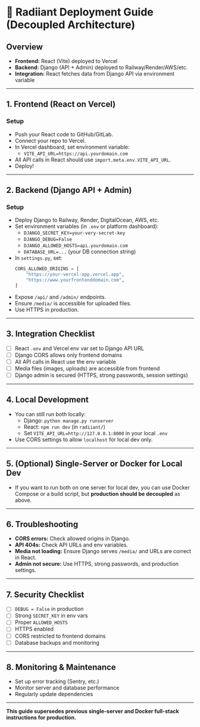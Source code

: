 # 🚀 Radiiant Deployment Guide (Decoupled Architecture)

## Overview
- **Frontend:** React (Vite) deployed to Vercel
- **Backend:** Django (API + Admin) deployed to Railway/Render/AWS/etc.
- **Integration:** React fetches data from Django API via environment variable

---

## 1. Frontend (React on Vercel)

### Setup
- Push your React code to GitHub/GitLab.
- Connect your repo to Vercel.
- In Vercel dashboard, set environment variable:
  - `VITE_API_URL=https://api.yourdomain.com`
- All API calls in React should use `import.meta.env.VITE_API_URL`.
- Deploy!

---

## 2. Backend (Django API + Admin)

### Setup
- Deploy Django to Railway, Render, DigitalOcean, AWS, etc.
- Set environment variables (in `.env` or platform dashboard):
  - `DJANGO_SECRET_KEY=your-very-secret-key`
  - `DJANGO_DEBUG=False`
  - `DJANGO_ALLOWED_HOSTS=api.yourdomain.com`
  - `DATABASE_URL=...` (your DB connection string)
- In `settings.py`, set:
  ```python
  CORS_ALLOWED_ORIGINS = [
      "https://your-vercel-app.vercel.app",
      "https://www.yourfrontenddomain.com",
  ]
  ```
- Expose `/api/` and `/admin/` endpoints.
- Ensure `/media/` is accessible for uploaded files.
- Use HTTPS in production.

---

## 3. Integration Checklist
- [ ] React `.env` and Vercel env var set to Django API URL
- [ ] Django CORS allows only frontend domains
- [ ] All API calls in React use the env variable
- [ ] Media files (images, uploads) are accessible from frontend
- [ ] Django admin is secured (HTTPS, strong passwords, session settings)

---

## 4. Local Development
- You can still run both locally:
  - Django: `python manage.py runserver`
  - React: `npm run dev` (in `radiiant/`)
  - Set `VITE_API_URL=http://127.0.0.1:8000` in your local `.env`
- Use CORS settings to allow `localhost` for local dev only.

---

## 5. (Optional) Single-Server or Docker for Local Dev
- If you want to run both on one server for local dev, you can use Docker Compose or a build script, but **production should be decoupled** as above.

---

## 6. Troubleshooting
- **CORS errors:** Check allowed origins in Django.
- **API 404s:** Check API URLs and env variables.
- **Media not loading:** Ensure Django serves `/media/` and URLs are correct in React.
- **Admin not secure:** Use HTTPS, strong passwords, and production settings.

---

## 7. Security Checklist
- [ ] `DEBUG = False` in production
- [ ] Strong `SECRET_KEY` in env vars
- [ ] Proper `ALLOWED_HOSTS`
- [ ] HTTPS enabled
- [ ] CORS restricted to frontend domains
- [ ] Database backups and monitoring

---

## 8. Monitoring & Maintenance
- Set up error tracking (Sentry, etc.)
- Monitor server and database performance
- Regularly update dependencies

---

**This guide supersedes previous single-server and Docker full-stack instructions for production.** 